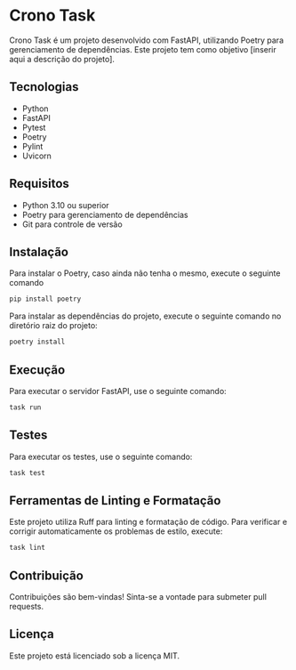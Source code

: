# Crono Task

Crono Task é um projeto desenvolvido com FastAPI, utilizando Poetry para gerenciamento de dependências. Este projeto tem como objetivo [inserir aqui a descrição do projeto].

## Tecnologias

- Python
- FastAPI
- Pytest
- Poetry
- Pylint
- Uvicorn

## Requisitos

- Python 3.10 ou superior
- Poetry para gerenciamento de dependências
- Git para controle de versão

## Instalação

Para instalar o Poetry, caso ainda não tenha o mesmo, execute o seguinte comando

```bash
pip install poetry 
``` 

Para instalar as dependências do projeto, execute o seguinte comando no diretório raiz do projeto:

```bash
poetry install
```

## Execução

Para executar o servidor FastAPI, use o seguinte comando:

```bash
task run
```

## Testes

Para executar os testes, use o seguinte comando:

```bash
task test
```

## Ferramentas de Linting e Formatação

Este projeto utiliza Ruff para linting e formatação de código. Para verificar e corrigir automaticamente os problemas de estilo, execute:

```bash
task lint
```

## Contribuição

Contribuições são bem-vindas! Sinta-se a vontade para submeter pull requests.

## Licença

Este projeto está licenciado sob a licença MIT.

